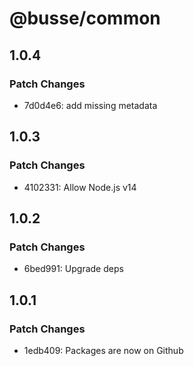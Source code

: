# @busse/common

## 1.0.4

### Patch Changes

- 7d0d4e6: add missing metadata

## 1.0.3

### Patch Changes

- 4102331: Allow Node.js v14

## 1.0.2

### Patch Changes

- 6bed991: Upgrade deps

## 1.0.1

### Patch Changes

- 1edb409: Packages are now on Github
